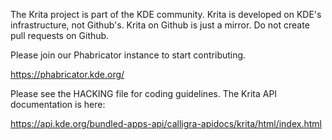 The Krita project is part of the KDE community. Krita is 
developed on KDE's infrastructure, not Github's. Krita on
Github is just a mirror. Do not create pull requests on
Github.

Please join our Phabricator instance to start contributing. 

https://phabricator.kde.org/

Please see the HACKING file for coding guidelines. The Krita
API documentation is here:

https://api.kde.org/bundled-apps-api/calligra-apidocs/krita/html/index.html



